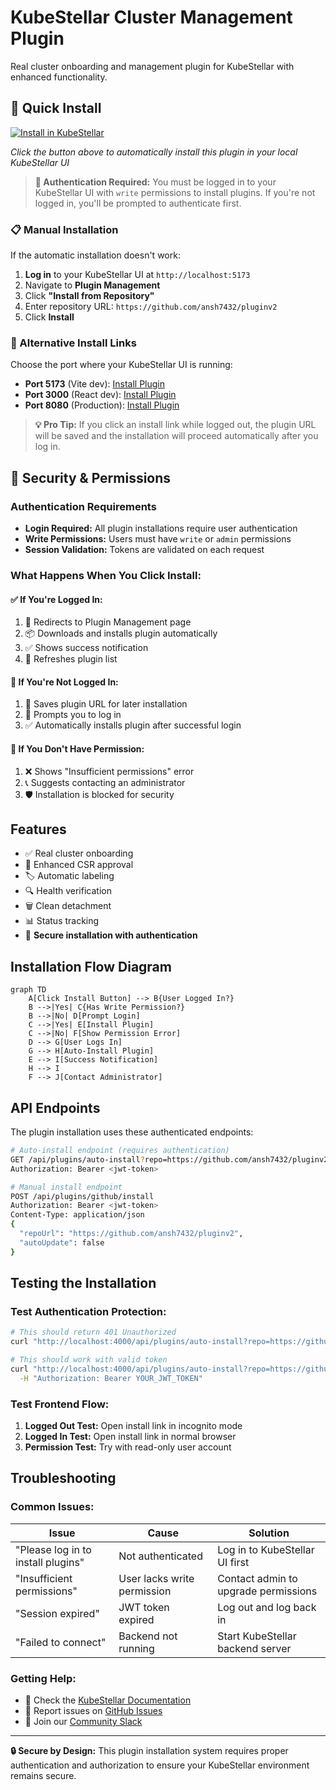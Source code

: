 # KubeStellar Cluster Management Plugin

Real cluster onboarding and management plugin for KubeStellar with enhanced functionality.

## 🚀 Quick Install

[![Install in KubeStellar](https://img.shields.io/badge/Install%20in-KubeStellar-blue?style=for-the-badge&logo=kubernetes)](http://localhost:5173/?install-plugin=https%3A//github.com/ansh7432/pluginv2)

*Click the button above to automatically install this plugin in your local KubeStellar UI*

> **🔐 Authentication Required:** You must be logged in to your KubeStellar UI with `write` permissions to install plugins. If you're not logged in, you'll be prompted to authenticate first.

### 📋 Manual Installation

If the automatic installation doesn't work:

1. **Log in** to your KubeStellar UI at `http://localhost:5173`
2. Navigate to **Plugin Management**
3. Click **"Install from Repository"**
4. Enter repository URL: `https://github.com/ansh7432/pluginv2`
5. Click **Install**

### 🔗 Alternative Install Links

Choose the port where your KubeStellar UI is running:

- **Port 5173** (Vite dev): [Install Plugin](http://localhost:5173/?install-plugin=https%3A//github.com/ansh7432/pluginv2)
- **Port 3000** (React dev): [Install Plugin](http://localhost:3000/?install-plugin=https%3A//github.com/ansh7432/pluginv2)
- **Port 8080** (Production): [Install Plugin](http://localhost:8080/?install-plugin=https%3A//github.com/ansh7432/pluginv2)

> **💡 Pro Tip:** If you click an install link while logged out, the plugin URL will be saved and the installation will proceed automatically after you log in.

## 🔐 Security & Permissions

### Authentication Requirements
- **Login Required:** All plugin installations require user authentication
- **Write Permissions:** Users must have `write` or `admin` permissions
- **Session Validation:** Tokens are validated on each request

### What Happens When You Click Install:

#### ✅ **If You're Logged In:**
1. 🚀 Redirects to Plugin Management page
2. 📦 Downloads and installs plugin automatically  
3. ✅ Shows success notification
4. 🔄 Refreshes plugin list

#### 🔐 **If You're Not Logged In:**
1. 💾 Saves plugin URL for later installation
2. 🔑 Prompts you to log in
3. ✅ Automatically installs plugin after successful login

#### 🚫 **If You Don't Have Permission:**
1. ❌ Shows "Insufficient permissions" error
2. 📞 Suggests contacting an administrator
3. 🛡️ Installation is blocked for security

## Features

- ✅ Real cluster onboarding
- 🔄 Enhanced CSR approval  
- 🏷️ Automatic labeling
- 🔍 Health verification
- 🗑️ Clean detachment
- 📊 Status tracking
- 🔐 **Secure installation with authentication**

## Installation Flow Diagram

```mermaid
graph TD
    A[Click Install Button] --> B{User Logged In?}
    B -->|Yes| C{Has Write Permission?}
    B -->|No| D[Prompt Login]
    C -->|Yes| E[Install Plugin]
    C -->|No| F[Show Permission Error]
    D --> G[User Logs In]
    G --> H[Auto-Install Plugin]
    E --> I[Success Notification]
    H --> I
    F --> J[Contact Administrator]
```

## API Endpoints

The plugin installation uses these authenticated endpoints:

```bash
# Auto-install endpoint (requires authentication)
GET /api/plugins/auto-install?repo=https://github.com/ansh7432/pluginv2
Authorization: Bearer <jwt-token>

# Manual install endpoint  
POST /api/plugins/github/install
Authorization: Bearer <jwt-token>
Content-Type: application/json
{
  "repoUrl": "https://github.com/ansh7432/pluginv2",
  "autoUpdate": false
}
```

## Testing the Installation

### Test Authentication Protection:
```bash
# This should return 401 Unauthorized
curl "http://localhost:4000/api/plugins/auto-install?repo=https://github.com/ansh7432/pluginv2"

# This should work with valid token
curl "http://localhost:4000/api/plugins/auto-install?repo=https://github.com/ansh7432/pluginv2" \
  -H "Authorization: Bearer YOUR_JWT_TOKEN"
```

### Test Frontend Flow:
1. **Logged Out Test:** Open install link in incognito mode
2. **Logged In Test:** Open install link in normal browser
3. **Permission Test:** Try with read-only user account

## Troubleshooting

### Common Issues:

| Issue | Cause | Solution |
|-------|-------|----------|
| "Please log in to install plugins" | Not authenticated | Log in to KubeStellar UI first |
| "Insufficient permissions" | User lacks write permission | Contact admin to upgrade permissions |
| "Session expired" | JWT token expired | Log out and log back in |
| "Failed to connect" | Backend not running | Start KubeStellar backend server |

### Getting Help:
- 📖 Check the [KubeStellar Documentation](https://kubestellar.io/docs)
- 🐛 Report issues on [GitHub Issues](https://github.com/ansh7432/pluginv2/issues)
- 💬 Join our [Community Slack](https://kubernetes.slack.com/channels/kubestellar)

---

**🔒 Secure by Design:** This plugin installation system requires proper authentication and authorization to ensure your KubeStellar environment remains secure.
